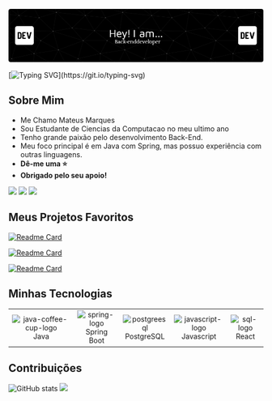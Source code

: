 
![Header](./github-header-image.png)

[![Typing SVG](https://readme-typing-svg.herokuapp.com?font=Fira+Code&pause=1000&width=435&lines=Seguran%C3%A7a%2C+desempenho+e+intelig%C3%AAncia.)](https://git.io/typing-svg)


## Sobre Mim

- Me Chamo Mateus Marques
- Sou Estudante de Ciencias da Computacao no meu ultimo ano
- Tenho grande paixão pelo desenvolvimento Back-End.
- Meu foco principal é em Java com Spring, mas possuo experiência com outras linguagens.
-  **Dê-me uma ⭐**
-  **Obrigado pelo seu apoio!**
<div> 
  <a href="https://www.linkedin.com/in/mateusmarquessz/" target="_blank"><img src="https://img.shields.io/badge/-LinkedIn-%230077B5?style=for-the-badge&logo=linkedin&logoColor=white" target="_blank"></a> 
  <a href="https://mateusmarquessz.github.io/Portfolio/" target="_blank"><img src="https://img.shields.io/badge/Portfolio-255E63?style=for-the-badge&logo=About.me&logoColor=white" target="_blank"></a> 
  <a href="https://www.instagram.com/mateusmarquessz/" target="_blank"><img src="https://img.shields.io/badge/-Instagram-%23E4405F?style=for-the-badge&logo=instagram&logoColor=white" target="_blank"></a>
</div>


## Meus Projetos Favoritos
 
<div align="left">

[![Readme Card](https://github-readme-stats.vercel.app/api/pin/?username=MateusMarquessz&repo=Gerenciamento-de-Entregas&theme=dark&unique=c066d92f-271d-4b8a-a6cc-758979cf5a1e)](https://github.com/mateusmarquessz/Gerenciamento-de-Entregas)

[![Readme Card](https://github-readme-stats.vercel.app/api/pin/?username=MateusMarquessz&repo=Convolutional-neural-network&theme=dark&unique=4c9459df-2993-48f8-b094-e250465f9f04)](https://github.com/mateusmarquessz/Convolutional-neural-network)

[![Readme Card](https://github-readme-stats.vercel.app/api/pin/?username=MateusMarquessz&repo=Sistema-Web&theme=dark&unique=c0883cef-b7d8-4198-b939-94e143b5c8fa)](https://github.com/mateusmarquessz/Sistema-Web)

</div>

## Minhas Tecnologias

<table align="center">
    <tr>
        <td align="center">
            <img style="width: 100%; max-width: 300px;" src="https://img.icons8.com/plasticine/100/java-coffee-cup-logo.png" alt="java-coffee-cup-logo"/>
            <br>Java 
        </td>
        <td align="center">
            <img style="width: 100%; max-width: 300px;" src="https://img.icons8.com/officel/80/spring-logo.png" alt="spring-logo"/>
            <br>Spring Boot
        </td>
        <td align="center">
            <img style="width: 90%; max-width: 300px;" src="https://img.icons8.com/plasticine/100/postgreesql.png" alt="postgreesql"/>
            <br>PostgreSQL
        </td>
        <td align="center">
            <img style="width: 90%; max-width: 300px;" src="https://img.icons8.com/pulsar-color/48/javascript.png" alt="javascript-logo"/>
            <br>Javascript
        </td>
        <td align="center">
            <img style="width: 90%; max-width: 300px;" src="https://img.icons8.com/officel/80/react.png" alt="sql-logo"/>
            <br>React
        </td>
    </tr>
</table>


## Contribuições
  ![GitHub stats](https://github-readme-stats.vercel.app/api?username=mateusmarquessz&show_icons=true&theme=dark)
  <img height="180cm" src="https://github-readme-stats.vercel.app/api/top-langs/?username=mateusmarquessz&layout=compact&show_icons=true&theme=dark">
